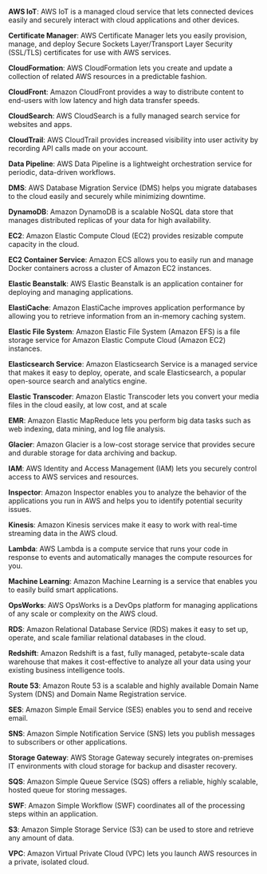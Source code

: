 **AWS IoT**: AWS IoT is a managed cloud service that lets connected devices easily and securely interact with cloud applic­ations and other devices.

**Certif­icate Manager**: AWS Certif­icate Manager lets you easily provision, manage, and deploy Secure Sockets Layer/­Tra­nsport Layer Security (SSL/TLS) certif­icates for use with AWS services.

**CloudF­orm­ation**: AWS CloudF­orm­ation lets you create and update a collection of related AWS resources in a predic­table fashion.

**CloudFront**: Amazon CloudFront provides a way to distribute content to end-users with low latency and high data transfer speeds.

**CloudS­earch**: AWS CloudS­earch is a fully managed search service for websites and apps.

**CloudTrail**: AWS CloudTrail provides increased visibility into user activity by recording API calls made on your account.

**Data Pipeline**: AWS Data Pipeline is a lightw­eight orches­tration service for periodic, data-d­riven workflows.

**DMS**: AWS Database Migration Service (DMS) helps you migrate databases to the cloud easily and securely while minimizing downtime.

**DynamoDB**: Amazon DynamoDB is a scalable NoSQL data store that manages distri­buted replicas of your data for high availa­bility.

**EC2**: Amazon Elastic Compute Cloud (EC2) provides resizable compute capacity in the cloud.

**EC2 Container Service**: Amazon ECS allows you to easily run and manage Docker containers across a cluster of Amazon EC2 instances.

**Elastic Beanstalk**: AWS Elastic Beanstalk is an applic­ation container for deploying and managing applic­ations.

**Elasti­Cache**: Amazon Elasti­Cache improves applic­ation perfor­mance by allowing you to retrieve inform­ation from an in-memory caching system.

**Elastic File System**: Amazon Elastic File System (Amazon EFS) is a file storage service for Amazon Elastic Compute Cloud (Amazon EC2) instances.

**Elasti­csearch Service**: Amazon Elasti­csearch Service is a managed service that makes it easy to deploy, operate, and scale Elasti­cse­arch, a popular open-s­ource search and analytics engine.

**Elastic Transcoder**: Amazon Elastic Transcoder lets you convert your media files in the cloud easily, at low cost, and at scale

**EMR**: Amazon Elastic MapReduce lets you perform big data tasks such as web indexing, data mining, and log file analysis.

**Glacier**: Amazon Glacier is a low-cost storage service that provides secure and durable storage for data archiving and backup.

**IAM**: AWS Identity and Access Management (IAM) lets you securely control access to AWS services and resources.

**Inspector**: Amazon Inspector enables you to analyze the behavior of the applic­ations you run in AWS and helps you to identify potential security issues.

**Kinesis**: Amazon Kinesis services make it easy to work with real-time streaming data in the AWS cloud.

**Lambda**: AWS Lambda is a compute service that runs your code in response to events and automa­tically manages the compute resources for you.

**Machine Learning**: Amazon Machine Learning is a service that enables you to easily build smart applic­ations.

**OpsWorks**: AWS OpsWorks is a DevOps platform for managing applic­ations of any scale or complexity on the AWS cloud.

**RDS**: Amazon Relational Database Service (RDS) makes it easy to set up, operate, and scale familiar relational databases in the cloud.

**Redshift**: Amazon Redshift is a fast, fully managed, petaby­te-­scale data warehouse that makes it cost-e­ffe­ctive to analyze all your data using your existing business intell­igence tools.

**Route 53**: Amazon Route 53 is a scalable and highly available Domain Name System (DNS) and Domain Name Regist­ration service.

**SES**: Amazon Simple Email Service (SES) enables you to send and receive email.

**SNS**: Amazon Simple Notifi­cation Service (SNS) lets you publish messages to subscr­ibers or other applic­ations.

**Storage Gateway**: AWS Storage Gateway securely integrates on-pre­mises IT enviro­nments with cloud storage for backup and disaster recovery.

**SQS**: Amazon Simple Queue Service (SQS) offers a reliable, highly scalable, hosted queue for storing messages.

**SWF**: Amazon Simple Workflow (SWF) coordi­nates all of the processing steps within an applic­ation.

**S3**: Amazon Simple Storage Service (S3) can be used to store and retrieve any amount of data.

**VPC**: Amazon Virtual Private Cloud (VPC) lets you launch AWS resources in a private, isolated cloud.
